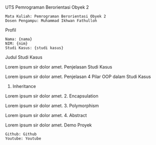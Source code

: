 UTS Pemrograman Berorientasi Obyek 2

    Mata Kuliah: Pemrograman Berorientasi Obyek 2
    Dosen Pengampu: Muhammad Ikhwan Fathulloh

Profil

    Nama: {nama}
    NIM: {nim}
    Studi Kasus: {studi kasus}

Judul Studi Kasus

Lorem ipsum sir dolor amet.
Penjelasan Studi Kasus

Lorem ipsum sir dolor amet.
Penjelasan 4 Pilar OOP dalam Studi Kasus
1. Inheritance

Lorem ipsum sir dolor amet.
2. Encapsulation

Lorem ipsum sir dolor amet.
3. Polymorphism

Lorem ipsum sir dolor amet.
4. Abstract

Lorem ipsum sir dolor amet.
Demo Proyek

    Github: Github
    Youtube: Youtube
